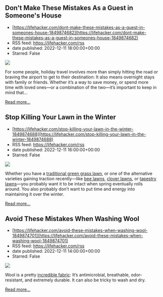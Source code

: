 ## Don't Make These Mistakes As a Guest in Someone's House
 - [https://lifehacker.com/dont-make-these-mistakes-as-a-guest-in-someones-house-1849874682](https://lifehacker.com/dont-make-these-mistakes-as-a-guest-in-someones-house-1849874682)
 - RSS feed: https://lifehacker.com/rss
 - date published: 2022-12-11 18:00:00+00:00
 - Starred: False

<img src="https://i.kinja-img.com/gawker-media/image/upload/s--kU75esL3--/c_fit,fl_progressive,q_80,w_636/7b255b77808600f15e7bcbfc5e378314.jpg" /><p>For some people, holiday travel involves more than simply hitting the road or braving the airport to get to their destination: It also means overnight stays with family or friends. Whether it’s a way to save money, or spend more time with loved ones—or a combination of the two—it’s important to keep in mind that…</p><p><a href="https://lifehacker.com/dont-make-these-mistakes-as-a-guest-in-someones-house-1849874682">Read more...</a></p>

## Stop Killing Your Lawn in the Winter
 - [https://lifehacker.com/stop-killing-your-lawn-in-the-winter-1849874688](https://lifehacker.com/stop-killing-your-lawn-in-the-winter-1849874688)
 - RSS feed: https://lifehacker.com/rss
 - date published: 2022-12-11 16:00:00+00:00
 - Starred: False

<img src="https://i.kinja-img.com/gawker-media/image/upload/s--UYKLJRrv--/c_fit,fl_progressive,q_80,w_636/f3968feaf1b60602085c91cb3b83183b.jpg" /><p>Whether you have a <a href="https://lifehacker.com/five-ways-to-get-a-healthier-greener-lawn-1848963601">traditional green grass lawn</a>, or one of the alternative varieties gaining traction recently—like <a href="https://lifehacker.com/how-to-start-a-bee-lawn-and-why-you-should-1848773490">bee lawns</a>, <a href="https://lifehacker.com/grow-a-clover-lawn-that-you-barely-have-to-mow-1849647474">clover lawns</a>, or <a href="https://lifehacker.com/how-to-plant-a-tapestry-lawn-and-why-you-should-1849102852">tapestry lawns</a>—you probably want it to be intact when spring eventually rolls around. You also probably don’t want to put time and energy into maintaining it over the winter.</p><p><a href="https://lifehacker.com/stop-killing-your-lawn-in-the-winter-1849874688">Read more...</a></p>

## Avoid These Mistakes When Washing Wool
 - [https://lifehacker.com/avoid-these-mistakes-when-washing-wool-1849874701](https://lifehacker.com/avoid-these-mistakes-when-washing-wool-1849874701)
 - RSS feed: https://lifehacker.com/rss
 - date published: 2022-12-11 14:00:00+00:00
 - Starred: False

<img src="https://i.kinja-img.com/gawker-media/image/upload/s--WGRalInZ--/c_fit,fl_progressive,q_80,w_636/cb75d352234d4cd0cc4c48782bac86be.jpg" /><p>Wool is a pretty <a href="https://www.americanwool.org/wool-101/science-of-wool/" rel="noopener noreferrer" target="_blank">incredible fabric</a>: It’s antimicrobial, breathable, odor-resistant, and extremely durable. It can also be tricky to wash and dry. </p><p><a href="https://lifehacker.com/avoid-these-mistakes-when-washing-wool-1849874701">Read more...</a></p>
